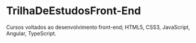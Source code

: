 # TrilhaDeEstudosFront-End
Cursos voltados ao desenvolvimento front-end; HTML5, CSS3, JavaScript, Angular, TypeScript.
